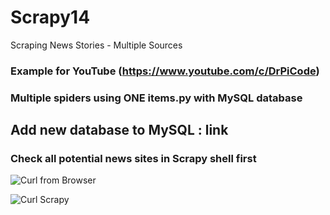 # Scrapy14
Scraping News Stories - Multiple Sources

### Example for YouTube (https://www.youtube.com/c/DrPiCode)

### Multiple spiders using ONE items.py with MySQL database

## Add new database to MySQL : link

### Check all potential news sites in Scrapy shell first

![Curl from Browser](https://user-images.githubusercontent.com/62441426/103042322-276ce100-4571-11eb-9c21-b30c26f08598.png)

![Curl Scrapy](https://user-images.githubusercontent.com/62441426/103042367-43708280-4571-11eb-9d4e-783bab6a7eb7.png)







